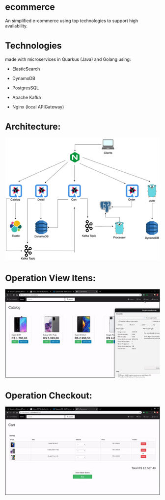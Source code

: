 # ecommerce
An simplified e-commerce using top technologies to support high availability.

# Technologies

made with microservices in Quarkus (Java) and Golang using:

* ElasticSearch
* DynamoDB
* PostgresSQL
* Apache Kafka

* Nginx (local APIGateway)

# Architecture:

![Image of Architecture](/media/architecture.jpeg)

# Operation View Itens:

![GIF of Operation View Itens](/media/View-and-add-itens.gif)

# Operation Checkout:

![GIF of Operation Checkout](/media/Checkout-Cart.gif)

